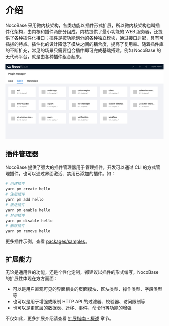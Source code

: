 # 介绍

NocoBase 采用微内核架构，各类功能以插件形式扩展，所以微内核架构也叫插件化架构，由内核和插件两部分组成。内核提供了最小功能的 WEB 服务器，还提供了各种插件化接口；插件是按功能划分的各种独立模块，通过接口适配，具有可插拔的特点。插件化的设计降低了模块之间的耦合度，提高了复用率。随着插件库的不断扩充，常见的场景只需要组合插件即可完成基础搭建。例如 NocoBase 的无代码平台，就是由各种插件组合起来。

<img src="./guide/pm-built-in.jpg"/>

## 插件管理器

NocoBase 提供了强大的插件管理器用于管理插件，开发可以通过 CLI 的方式管理插件，也可以通过界面激活、禁用已添加的插件。如：

```bash
# 创建插件
yarn pm create hello
# 注册插件
yarn pm add hello
# 激活插件
yarn pm enable hello
# 禁用插件
yarn pm disable hello
# 删除插件
yarn pm remove hello
```

更多插件示例，查看 [packages/samples](https://github.com/nocobase/nocobase/tree/main/packages/samples)。

## 扩展能力

无论是通用性的功能，还是个性化定制，都建议以插件的形式编写，NocoBase 的扩展性体现在方方面面：

- 可以是用户直观可见的界面相关的页面模块、区块类型、操作类型、字段类型等
- 也可以是用于增强或限制 HTTP API 的过滤器、校验器、访问限制等
- 也可以是更底层的数据表、迁移、事件、命令行等功能的增强

不仅如此，更多扩展介绍请查看 [扩展指南 - 概述](/development/guide) 章节。